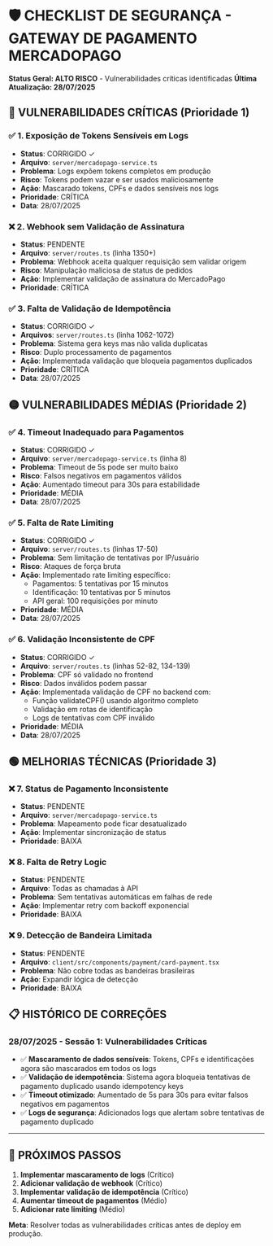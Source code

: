 # 🛡️ CHECKLIST DE SEGURANÇA - GATEWAY DE PAGAMENTO MERCADOPAGO

**Status Geral: ALTO RISCO** - Vulnerabilidades críticas identificadas
**Última Atualização: 28/07/2025**

## 🔴 VULNERABILIDADES CRÍTICAS (Prioridade 1)

### ✅ 1. Exposição de Tokens Sensíveis em Logs
- **Status**: CORRIGIDO ✓
- **Arquivo**: `server/mercadopago-service.ts`
- **Problema**: Logs expõem tokens completos em produção
- **Risco**: Tokens podem vazar e ser usados maliciosamente
- **Ação**: Mascarado tokens, CPFs e dados sensíveis nos logs
- **Prioridade**: CRÍTICA
- **Data**: 28/07/2025

### ❌ 2. Webhook sem Validação de Assinatura
- **Status**: PENDENTE
- **Arquivo**: `server/routes.ts` (linha 1350+)
- **Problema**: Webhook aceita qualquer requisição sem validar origem
- **Risco**: Manipulação maliciosa de status de pedidos
- **Ação**: Implementar validação de assinatura do MercadoPago
- **Prioridade**: CRÍTICA

### ✅ 3. Falta de Validação de Idempotência
- **Status**: CORRIGIDO ✓
- **Arquivos**: `server/routes.ts` (linha 1062-1072)
- **Problema**: Sistema gera keys mas não valida duplicatas
- **Risco**: Duplo processamento de pagamentos
- **Ação**: Implementada validação que bloqueia pagamentos duplicados
- **Prioridade**: CRÍTICA
- **Data**: 28/07/2025

## 🟡 VULNERABILIDADES MÉDIAS (Prioridade 2)

### ✅ 4. Timeout Inadequado para Pagamentos
- **Status**: CORRIGIDO ✓
- **Arquivo**: `server/mercadopago-service.ts` (linha 8)
- **Problema**: Timeout de 5s pode ser muito baixo
- **Risco**: Falsos negativos em pagamentos válidos
- **Ação**: Aumentado timeout para 30s para estabilidade
- **Prioridade**: MÉDIA
- **Data**: 28/07/2025

### ✅ 5. Falta de Rate Limiting
- **Status**: CORRIGIDO ✓
- **Arquivo**: `server/routes.ts` (linhas 17-50)
- **Problema**: Sem limitação de tentativas por IP/usuário
- **Risco**: Ataques de força bruta
- **Ação**: Implementado rate limiting específico:
  - Pagamentos: 5 tentativas por 15 minutos
  - Identificação: 10 tentativas por 5 minutos
  - API geral: 100 requisições por minuto
- **Prioridade**: MÉDIA
- **Data**: 28/07/2025

### ✅ 6. Validação Inconsistente de CPF
- **Status**: CORRIGIDO ✓
- **Arquivo**: `server/routes.ts` (linhas 52-82, 134-139)
- **Problema**: CPF só validado no frontend
- **Risco**: Dados inválidos podem passar
- **Ação**: Implementada validação de CPF no backend com:
  - Função validateCPF() usando algoritmo completo
  - Validação em rotas de identificação
  - Logs de tentativas com CPF inválido
- **Prioridade**: MÉDIA
- **Data**: 28/07/2025

## 🟢 MELHORIAS TÉCNICAS (Prioridade 3)

### ❌ 7. Status de Pagamento Inconsistente
- **Status**: PENDENTE
- **Arquivo**: `server/mercadopago-service.ts`
- **Problema**: Mapeamento pode ficar desatualizado
- **Ação**: Implementar sincronização de status
- **Prioridade**: BAIXA

### ❌ 8. Falta de Retry Logic
- **Status**: PENDENTE
- **Arquivo**: Todas as chamadas à API
- **Problema**: Sem tentativas automáticas em falhas de rede
- **Ação**: Implementar retry com backoff exponencial
- **Prioridade**: BAIXA

### ❌ 9. Detecção de Bandeira Limitada
- **Status**: PENDENTE
- **Arquivo**: `client/src/components/payment/card-payment.tsx`
- **Problema**: Não cobre todas as bandeiras brasileiras
- **Ação**: Expandir lógica de detecção
- **Prioridade**: BAIXA

## 📋 HISTÓRICO DE CORREÇÕES

### 28/07/2025 - Sessão 1: Vulnerabilidades Críticas
- ✅ **Mascaramento de dados sensíveis**: Tokens, CPFs e identificações agora são mascarados em todos os logs
- ✅ **Validação de idempotência**: Sistema agora bloqueia tentativas de pagamento duplicado usando idempotency keys
- ✅ **Timeout otimizado**: Aumentado de 5s para 30s para evitar falsos negativos em pagamentos
- ✅ **Logs de segurança**: Adicionados logs que alertam sobre tentativas de pagamento duplicado

---

## 🚀 PRÓXIMOS PASSOS

1. **Implementar mascaramento de logs** (Crítico)
2. **Adicionar validação de webhook** (Crítico)  
3. **Implementar validação de idempotência** (Crítico)
4. **Aumentar timeout de pagamentos** (Médio)
5. **Adicionar rate limiting** (Médio)

**Meta**: Resolver todas as vulnerabilidades críticas antes de deploy em produção.
